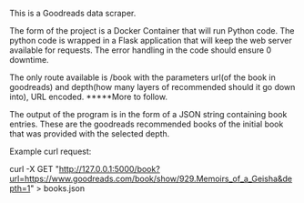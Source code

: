 This is a Goodreads data scraper.

The form of the project is a Docker Container that will run Python code.
The python code is wrapped in a Flask application that will keep the web server available for requests. The error handling in the code should ensure 0 downtime.

The only route available is /book with the parameters url(of the book in goodreads) and depth(how many layers of recommended should it go down into), URL encoded.
*****More to follow.

The output of the program is in the form of a JSON string containing book entries. These are the goodreads recommended books of the initial book that was provided with the selected depth.

Example curl request:

curl -X GET "http://127.0.0.1:5000/book?url=https://www.goodreads.com/book/show/929.Memoirs_of_a_Geisha&depth=1" > books.json
